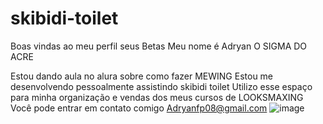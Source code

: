 # skibidi-toilet
Boas vindas ao meu perfil seus Betas
Meu nome é Adryan O SIGMA DO ACRE

Estou dando aula no alura sobre como fazer MEWING
Estou me desenvolvendo pessoalmente assistindo skibidi toilet
Utilizo esse espaço para minha organização e vendas dos meus cursos de LOOKSMAXING
Você pode entrar em contato comigo 
Adryanfp08@gmail.com
![![image](https://github.com/AdryanSigmaDoAcre/skibidi-toilet/assets/170563114/945acc33-df87-4246-af0b-68f289169d34)
](link)
